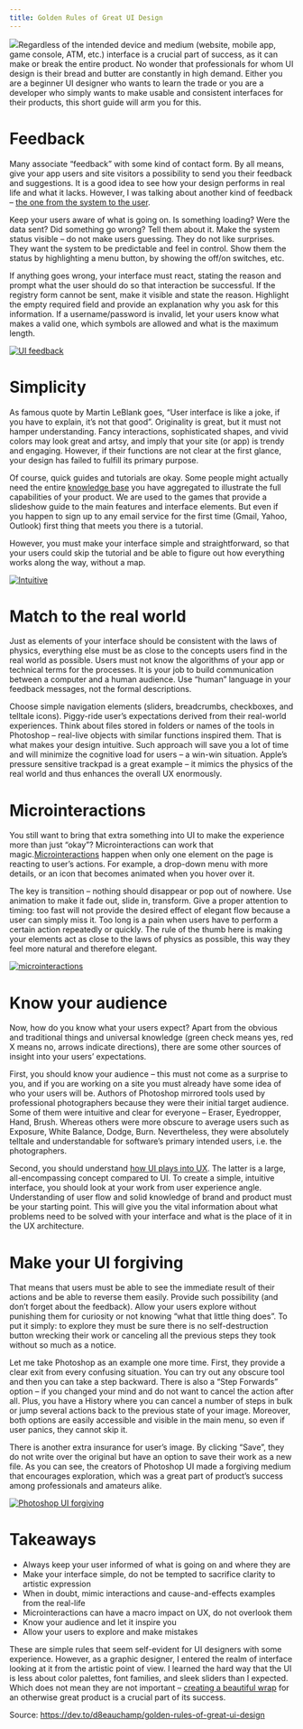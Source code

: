 ```yaml
---
title: Golden Rules of Great UI Design
---
```


![](https://res.cloudinary.com/practicaldev/image/fetch/s--vAVfYT3Z--/c_limit,f_auto,fl_progressive,q_auto,w_880/https://thepracticaldev.s3.amazonaws.com/i/kapk4qgi5ldujjc6fdx0.jpg)Regardless of the intended device and medium \(website, mobile app, game console, ATM, etc.\) interface is a crucial part of success, as it can make or break the entire product. No wonder that professionals for whom UI design is their bread and butter are constantly in high demand. Either you are a beginner UI designer who wants to learn the trade or you are a developer who simply wants to make usable and consistent interfaces for their products, this short guide will arm you for this.

# Feedback

Many associate “feedback” with some kind of contact form. By all means, give your app users and site visitors a possibility to send you their feedback and suggestions. It is a good idea to see how your design performs in real life and what it lacks. However, I was talking about another kind of feedback – [the one from the system to the user](https://www.smashingmagazine.com/2013/02/designing-great-feedback-loops/).

Keep your users aware of what is going on. Is something loading? Were the data sent? Did something go wrong? Tell them about it. Make the system status visible – do not make users guessing. They do not like surprises. They want the system to be predictable and feel in control. Show them the status by highlighting a menu button, by showing the off/on switches, etc.

If anything goes wrong, your interface must react, stating the reason and prompt what the user should do so that interaction be successful. If the registry form cannot be sent, make it visible and state the reason. Highlight the empty required field and provide an explanation why you ask for this information. If a username/password is invalid, let your users know what makes a valid one, which symbols are allowed and what is the maximum length.

[![](https://res.cloudinary.com/practicaldev/image/fetch/s--Xcwkomzv--/c_limit,f_auto,fl_progressive,q_auto,w_880/https://thepracticaldev.s3.amazonaws.com/i/14dfq1uebyhek34h5kef.png "UI feedback")](https://res.cloudinary.com/practicaldev/image/fetch/s--Xcwkomzv--/c_limit,f_auto,fl_progressive,q_auto,w_880/https://thepracticaldev.s3.amazonaws.com/i/14dfq1uebyhek34h5kef.png)

# Simplicity

As famous quote by Martin LeBlank goes, “User interface is like a joke, if you have to explain, it’s not that good”. Originality is great, but it must not hamper understanding. Fancy interactions, sophisticated shapes, and vivid colors may look great and artsy, and imply that your site \(or app\) is trendy and engaging. However, if their functions are not clear at the first glance, your design has failed to fulfill its primary purpose.

Of course, quick guides and tutorials are okay. Some people might actually need the entire [knowledge base](https://macflypro.com/knowledge-base/) you have aggregated to illustrate the full capabilities of your product. We are used to the games that provide a slideshow guide to the main features and interface elements. But even if you happen to sign up to any email service for the first time \(Gmail, Yahoo, Outlook\) first thing that meets you there is a tutorial.

However, you must make your interface simple and straightforward, so that your users could skip the tutorial and be able to figure out how everything works along the way, without a map.

[![](https://res.cloudinary.com/practicaldev/image/fetch/s--KvP5HtOq--/c_limit,f_auto,fl_progressive,q_auto,w_880/https://thepracticaldev.s3.amazonaws.com/i/3wk00r3ejo20v9gnzggi.png "Intuitive")](https://res.cloudinary.com/practicaldev/image/fetch/s--KvP5HtOq--/c_limit,f_auto,fl_progressive,q_auto,w_880/https://thepracticaldev.s3.amazonaws.com/i/3wk00r3ejo20v9gnzggi.png)

# Match to the real world

Just as elements of your interface should be consistent with the laws of physics, everything else must be as close to the concepts users find in the real world as possible. Users must not know the algorithms of your app or technical terms for the processes. It is your job to build communication between a computer and a human audience. Use “human” language in your feedback messages, not the formal descriptions.

Choose simple navigation elements \(sliders, breadcrumbs, checkboxes, and telltale icons\). Piggy-ride user’s expectations derived from their real-world experiences. Think about files stored in folders or names of the tools in Photoshop – real-live objects with similar functions inspired them. That is what makes your design intuitive. Such approach will save you a lot of time and will minimize the cognitive load for users – a win-win situation. Apple’s pressure sensitive trackpad is a great example – it mimics the physics of the real world and thus enhances the overall UX enormously.

# Microinteractions

You still want to bring that extra something into UI to make the experience more than just “okay”? Microinteractions can work that magic.[Microinteractions](http://microinteractions.com/what-is-a-microinteraction/) happen when only one element on the page is reacting to user’s actions. For example, a drop-down menu with more details, or an icon that becomes animated when you hover over it.

The key is transition – nothing should disappear or pop out of nowhere. Use animation to make it fade out, slide in, transform. Give a proper attention to timing: too fast will not provide the desired effect of elegant flow because a user can simply miss it. Too long is a pain when users have to perform a certain action repeatedly or quickly. The rule of the thumb here is making your elements act as close to the laws of physics as possible, this way they feel more natural and therefore elegant.

[![](https://res.cloudinary.com/practicaldev/image/fetch/s--cJhHge36--/c_limit,f_auto,fl_progressive,q_auto,w_880/https://thepracticaldev.s3.amazonaws.com/i/0eckd9zv5dlzxgr5nooo.jpeg "microinteractions")](https://res.cloudinary.com/practicaldev/image/fetch/s--cJhHge36--/c_limit,f_auto,fl_progressive,q_auto,w_880/https://thepracticaldev.s3.amazonaws.com/i/0eckd9zv5dlzxgr5nooo.jpeg)

# Know your audience

Now, how do you know what your users expect? Apart from the obvious and traditional things and universal knowledge \(green check means yes, red X means no, arrows indicate directions\), there are some other sources of insight into your users’ expectations.

First, you should know your audience – this must not come as a surprise to you, and if you are working on a site you must already have some idea of who your users will be. Authors of Photoshop mirrored tools used by professional photographers because they were their initial target audience. Some of them were intuitive and clear for everyone – Eraser, Eyedropper, Hand, Brush. Whereas others were more obscure to average users such as Exposure, White Balance, Dodge, Burn. Nevertheless, they were absolutely telltale and understandable for software’s primary intended users, i.e. the photographers.

Second, you should understand [how UI plays into UX](https://medium.theuxblog.com/5-things-you-should-know-about-ux-design-84748e26f98b). The latter is a large, all-encompassing concept compared to UI. To create a simple, intuitive interface, you should look at your work from user experience angle. Understanding of user flow and solid knowledge of brand and product must be your starting point. This will give you the vital information about what problems need to be solved with your interface and what is the place of it in the UX architecture.

# Make your UI forgiving

That means that users must be able to see the immediate result of their actions and be able to reverse them easily. Provide such possibility \(and don’t forget about the feedback\). Allow your users explore without punishing them for curiosity or not knowing “what that little thing does”. To put it simply: to explore they must be sure there is no self-destruction button wrecking their work or canceling all the previous steps they took without so much as a notice.

Let me take Photoshop as an example one more time. First, they provide a clear exit from every confusing situation. You can try out any obscure tool and then you can take a step backward. There is also a “Step Forwards” option – if you changed your mind and do not want to cancel the action after all. Plus, you have a History where you can cancel a number of steps in bulk or jump several actions back to the previous state of your image. Moreover, both options are easily accessible and visible in the main menu, so even if user panics, they cannot skip it.

There is another extra insurance for user’s image. By clicking “Save”, they do not write over the original but have an option to save their work as a new file.
As you can see, the creators of Photoshop UI made a forgiving medium that encourages exploration, which was a great part of product’s success among professionals and amateurs alike.

[![](https://res.cloudinary.com/practicaldev/image/fetch/s--gYTSd82N--/c_limit,f_auto,fl_progressive,q_auto,w_880/https://thepracticaldev.s3.amazonaws.com/i/rqi03ibt5kh2gbk13i8f.jpg "Photoshop UI forgiving")](https://res.cloudinary.com/practicaldev/image/fetch/s--gYTSd82N--/c_limit,f_auto,fl_progressive,q_auto,w_880/https://thepracticaldev.s3.amazonaws.com/i/rqi03ibt5kh2gbk13i8f.jpg)

# Takeaways

* Always keep your user informed of what is going on and where they are
* Make your interface simple, do not be tempted to sacrifice clarity to artistic expression
* When in doubt, mimic interactions and cause-and-effects examples from the real-life
* Microinteractions can have a macro impact on UX, do not overlook them
* Know your audience and let it inspire you
* Allow your users to explore and make mistakes

These are simple rules that seem self-evident for UI designers with some experience. However, as a graphic designer, I entered the realm of interface looking at it from the artistic point of view. I learned the hard way that the UI is less about color palettes, font families, and sleek sliders than I expected. Which does not mean they are not important – [creating a beautiful wrap](https://medium.com/@erikdkennedy/7-rules-for-creating-gorgeous-ui-part-1-559d4e805cda) for an otherwise great product is a crucial part of its success.

Source: https://dev.to/d8eauchamp/golden-rules-of-great-ui-design

